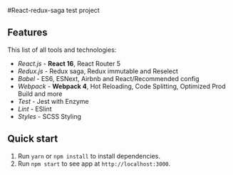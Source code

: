 #React-redux-saga test project

## Features

This list of all tools and technologies:

- _React.js_ - **React 16**, React Router 5
- _Redux.js_ - Redux saga, Redux immutable and Reselect
- _Babel_ - ES6, ESNext, Airbnb and React/Recommended config
- _Webpack_ - **Webpack 4**, Hot Reloading, Code Splitting, Optimized Prod Build and more
- _Test_ - Jest with Enzyme
- _Lint_ - ESlint
- _Styles_ - SCSS Styling


## Quick start

1. Run `yarn` or `npm install` to install dependencies.<br />
2. Run `npm start` to see app at `http://localhost:3000`.
